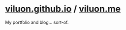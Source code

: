 # [viluon.github.io](viluon.github.io) / [viluon.me](viluon.github.io)

My portfolio and blog... sort-of.
